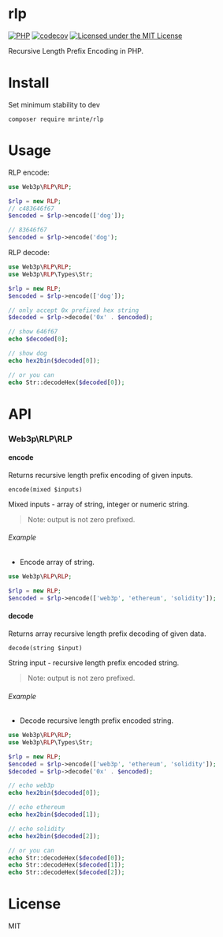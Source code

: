 # rlp

[![PHP](https://github.com/web3p/rlp/actions/workflows/php.yml/badge.svg)](https://github.com/web3p/rlp/actions/workflows/php.yml)
[![codecov](https://codecov.io/gh/web3p/rlp/branch/master/graph/badge.svg)](https://codecov.io/gh/web3p/rlp)
[![Licensed under the MIT License](https://img.shields.io/badge/License-MIT-blue.svg)](https://github.com/web3p/rlp/blob/master/LICENSE)

Recursive Length Prefix Encoding in PHP.

# Install

Set minimum stability to dev
```
composer require mrinte/rlp
```

# Usage

RLP encode:

```php
use Web3p\RLP\RLP;

$rlp = new RLP;
// c483646f67
$encoded = $rlp->encode(['dog']);

// 83646f67
$encoded = $rlp->encode('dog');
```

RLP decode:

```php
use Web3p\RLP\RLP;
use Web3p\RLP\Types\Str;

$rlp = new RLP;
$encoded = $rlp->encode(['dog']);

// only accept 0x prefixed hex string
$decoded = $rlp->decode('0x' . $encoded);

// show 646f67
echo $decoded[0];

// show dog
echo hex2bin($decoded[0]);

// or you can
echo Str::decodeHex($decoded[0]);
```

# API

### Web3p\RLP\RLP

#### encode

Returns recursive length prefix encoding of given inputs.

`encode(mixed $inputs)`

Mixed inputs - array of string, integer or numeric string.

> Note: output is not zero prefixed.

###### Example

* Encode array of string.

```php
use Web3p\RLP\RLP;

$rlp = new RLP;
$encoded = $rlp->encode(['web3p', 'ethereum', 'solidity']);
```

#### decode

Returns array recursive length prefix decoding of given data.

`decode(string $input)`

String input - recursive length prefix encoded string.

> Note: output is not zero prefixed.

###### Example

* Decode recursive length prefix encoded string.

```php
use Web3p\RLP\RLP;
use Web3p\RLP\Types\Str;

$rlp = new RLP;
$encoded = $rlp->encode(['web3p', 'ethereum', 'solidity']);
$decoded = $rlp->decode('0x' . $encoded);

// echo web3p
echo hex2bin($decoded[0]);

// echo ethereum
echo hex2bin($decoded[1]);

// echo solidity
echo hex2bin($decoded[2]);

// or you can
echo Str::decodeHex($decoded[0]);
echo Str::decodeHex($decoded[1]);
echo Str::decodeHex($decoded[2]);
```

# License
MIT

